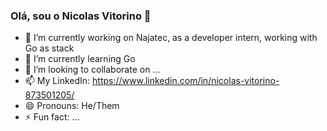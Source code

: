 ### Olá, sou o Nicolas Vitorino 👋

- 🔭 I’m currently working on Najatec, as a developer intern, working with Go as stack
- 🌱 I’m currently learning Go
- 👯 I’m looking to collaborate on ...
- 📫 My LinkedIn: https://www.linkedin.com/in/nicolas-vitorino-873501205/
- 😄 Pronouns: He/Them
- ⚡ Fun fact: ...
